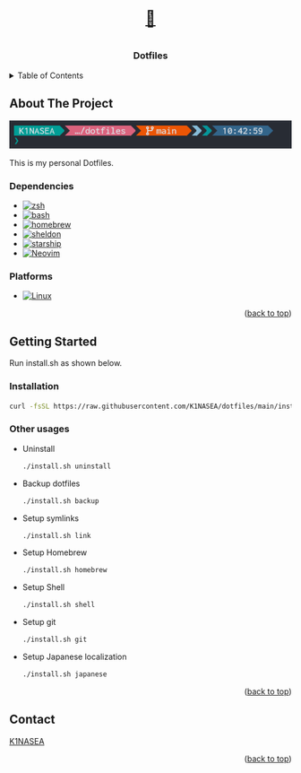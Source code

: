 <a id="readme-top"></a>

<!-- PROJECT LOGO -->
<br />
<div align="center">
  <a href="https://github.com/K1NASEA/dotfiles"><h1>🧙<h1></a>

  <h3 align="center">Dotfiles</h3>
</div>

<!-- TABLE OF CONTENTS -->
<details>
  <summary>Table of Contents</summary>
  <ol>
    <li>
      <a href="#about-the-project">About The Project</a>
      <ul>
        <li><a href="#dependencies">Dependencies</a></li>
        <li><a href="#platforms">Platforms</a></li>
      </ul>
    </li>
    <li>
      <a href="#getting-started">Getting Started</a>
      <ul>
        <li><a href="#installation">Installation</a></li>
      </ul>
    </li>
    <li><a href="#contact">Contact</a></li>
  </ol>
</details>

<!-- ABOUT THE PROJECT -->

## About The Project

![Dotfiles Screen Shot][product-screenshot]

This is my personal Dotfiles.

### Dependencies

- [![zsh][zsh-logo]][zsh-url]
- [![bash][bash-logo]][bash-url]
- [![homebrew][homebrew-logo]][homebrew-url]
- [![sheldon][sheldon-logo]][sheldon-url]
- [![starship][starship-logo]][starship-url]
- [![Neovim][neovim-logo]][neovim-url]

### Platforms

- [![Linux][linux-logo]][linux-url]

<p align="right">(<a href="#readme-top">back to top</a>)</p>

<!-- GETTING STARTED -->

## Getting Started

Run install.sh as shown below.

### Installation

```sh
curl -fsSL https://raw.githubusercontent.com/K1NASEA/dotfiles/main/install.sh | bash
```

### Other usages

- Uninstall

  ```sh
  ./install.sh uninstall
  ```

- Backup dotfiles

  ```sh
  ./install.sh backup
  ```

- Setup symlinks

  ```sh
  ./install.sh link
  ```

- Setup Homebrew

  ```sh
  ./install.sh homebrew
  ```

- Setup Shell

  ```sh
  ./install.sh shell
  ```

- Setup git

  ```sh
  ./install.sh git
  ```

- Setup Japanese localization

  ```sh
  ./install.sh japanese
  ```

<p align="right">(<a href="#readme-top">back to top</a>)</p>

<!-- CONTACT -->

## Contact

[K1NASEA](https://github.com/K1NASEA)

<p align="right">(<a href="#readme-top">back to top</a>)</p>

<!-- MARKDOWN LINKS & IMAGES -->
<!-- https://www.markdownguide.org/basic-syntax/#reference-style-links -->

[product-screenshot]: images/screenshot.png
[homebrew-logo]: https://img.shields.io/badge/homebrew-grey?style=flat&logo=homebrew
[homebrew-url]: https://brew.sh/
[zsh-logo]: https://img.shields.io/badge/zsh-grey?style=flat&logo=zsh
[zsh-url]: https://www.zsh.org/
[bash-logo]: https://img.shields.io/badge/bash-grey?style=flat&logo=gnubash
[bash-url]: https://www.gnu.org/software/bash/
[sheldon-logo]: https://img.shields.io/badge/sheldon-grey?style=flat&logo=shell
[sheldon-url]: https://github.com/rossmacarthur/sheldon
[starship-logo]: https://img.shields.io/badge/starship-grey?style=flat&logo=starship
[starship-url]: https://starship.rs/
[neovim-logo]: https://img.shields.io/badge/Neovim-grey?style=flat&logo=neovim
[neovim-url]: https://neovim.io/
[Linux-logo]: https://img.shields.io/badge/Linux-grey?style=for-the-badge&logo=linux
[linux-url]: https://kernel.org/
